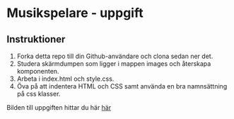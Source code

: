 # Musikspelare - uppgift

## Instruktioner
1. Forka detta repo till din Github-användare och clona sedan ner det.
2. Studera skärmdumpen som ligger i mappen images och återskapa komponenten.
3. Arbeta i index.html och style.css.
4. Öva på att indentera HTML och CSS samt använda en bra namnsättning på css klasser.

Bilden till uppgiften hittar du här [här](https://images.unsplash.com/photo-1508700115892-45ecd05ae2ad?ixlib=rb-1.2.1&ixid=eyJhcHBfaWQiOjEyMDd9&auto=format&fit=crop&w=1650&q=80)